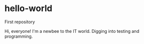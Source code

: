 # hello-world
First repository

Hi, everyone!
I'm a newbee to the IT world. Digging into testing and programming.
